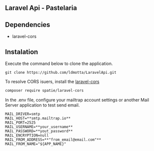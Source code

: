 ## Laravel Api - Pastelaria

## Dependencies

* laravel-cors

## Instalation

Execute the command below to clone the application.

```
git clone https://github.com/ldmotta/LaravelApi.git
```

<!-- Execute o comando de instalação do Laravel 6, executando o comando abaixo no terminal.

```bash
composer create-project --prefer-dist laravel/laravel pastelaria "6.*"
``` -->

To resolve CORS isuers, install the [laravel-cors](https://github.com/spatie/laravel-cors)

```bash
composer require spatie/laravel-cors
```

In the .env file, configure your mailtrap account settings or another Mail Server application to test send email.

```
MAIL_DRIVER=smtp
MAIL_HOST=**smtp.mailtrap.io**
MAIL_PORT=2525
MAIL_USERNAME=**your_username**
MAIL_PASSWORD=**yout_password**
MAIL_ENCRYPTION=null
MAIL_FROM_ADDRESS=**"from_email@email.com"**
MAIL_FROM_NAME="${APP_NAME}"
```


